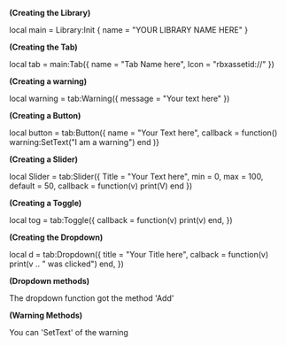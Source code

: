 **(Creating  the Library)**


local main = Library:Init {
    name = "YOUR LIBRARY NAME HERE"
}


**(Creating the Tab)**


local tab = main:Tab({
      name = "Tab Name here",
      Icon = "rbxassetid://"
 })
 
 
 **(Creating a warning)**
 
 
 local warning = tab:Warning({
        message = "Your text here"
})


**(Creating a Button)**


local button = tab:Button({
        name = "Your Text here",
        callback = function() warning:SetText("I am a warning") end
)}


**(Creating a Slider)**


local Slider = tab:Slider({
      Title = "Your Text here",
      min = 0,
      max = 100,
      default = 50,
      callback = function(v) print(V) end
})


**(Creating a Toggle)**


local tog = tab:Toggle({
  callback = function(v)
        print(v)
  end,
})


**(Creating the Dropdown)**


local d = tab:Dropdown({
      title = "Your Title here",
      calback = function(v)
            print(v .. " was clicked")
      end,
})

**(Dropdown methods)**


The dropdown function got the method 'Add'


**(Warning Methods)**


You can 'SetText' of the warning
